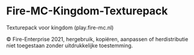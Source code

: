 # Fire-MC-Kingdom-Texturepack
Texturepack voor kingdom (play.fire-mc.nl)

© Fire-Enterprise 2021, hergebruik, kopiëren, aanpassen of herdistributie niet toegestaan zonder uitdrukkelijke toestemming.
